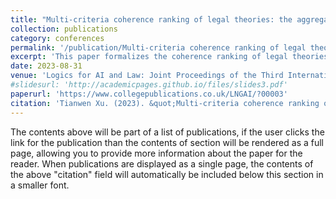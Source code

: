 ```yaml
---
title: "Multi-criteria coherence ranking of legal theories: the aggregation problem and possible solutions"
collection: publications
category: conferences
permalink: '/publication/Multi-criteria coherence ranking of legal theories: the aggregation problem and possible solution'
excerpt: 'This paper formalizes the coherence ranking of legal theories as a multi-criteria decision problem, with some potential solutions proposed.'
date: 2023-08-31
venue: 'Logics for AI and Law: Joint Proceedings of the Third International Workshop on Logics for New-Generation Artificial Intelligence and the International Workshop on Logic, AI and Law. College Publications'
#slidesurl: 'http://academicpages.github.io/files/slides3.pdf'
paperurl: 'https://www.collegepublications.co.uk/LNGAI/?00003'
citation: 'Tianwen Xu. (2023). &quot;Multi-criteria coherence ranking of legal theories: the aggregation problem and possible solution.&quot; <i>Logics for AI and Law: Joint Proceedings of the Third International Workshop on Logics for New-Generation Artificial Intelligence and the International Workshop on Logic, AI and Law</i>. College Publications.'
---
```


The contents above will be part of a list of publications, if the user clicks the link for the publication than the contents of section will be rendered as a full page, allowing you to provide more information about the paper for the reader. When publications are displayed as a single page, the contents of the above "citation" field will automatically be included below this section in a smaller font.
